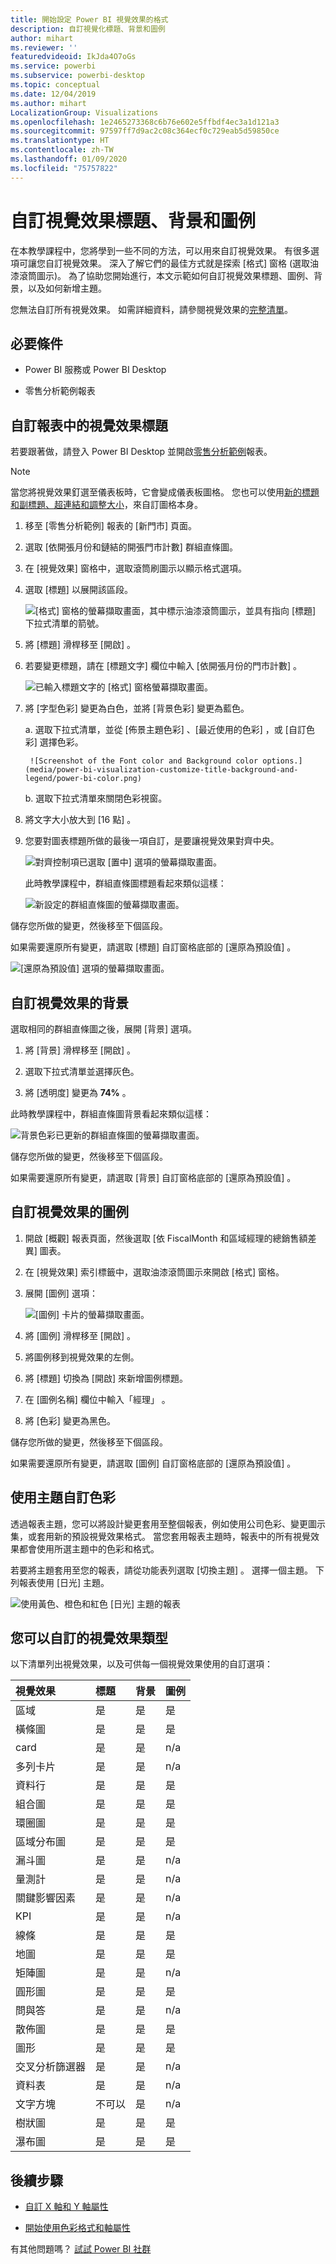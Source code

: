 ```yaml
---
title: 開始設定 Power BI 視覺效果的格式
description: 自訂視覺化標題、背景和圖例
author: mihart
ms.reviewer: ''
featuredvideoid: IkJda4O7oGs
ms.service: powerbi
ms.subservice: powerbi-desktop
ms.topic: conceptual
ms.date: 12/04/2019
ms.author: mihart
LocalizationGroup: Visualizations
ms.openlocfilehash: 1e2465273368c6b76e602e5ffbdf4ec3a1d121a3
ms.sourcegitcommit: 97597ff7d9ac2c08c364ecf0c729eab5d59850ce
ms.translationtype: HT
ms.contentlocale: zh-TW
ms.lasthandoff: 01/09/2020
ms.locfileid: "75757822"
---
```

# <a name="customize-visualization-titles-backgrounds-and-legends"></a>自訂視覺效果標題、背景和圖例

在本教學課程中，您將學到一些不同的方法，可以用來自訂視覺效果。 有很多選項可讓您自訂視覺效果。 深入了解它們的最佳方式就是探索 [格式]  窗格 (選取油漆滾筒圖示)。 為了協助您開始進行，本文示範如何自訂視覺效果標題、圖例、背景，以及如何新增主題。

您無法自訂所有視覺效果。 如需詳細資料，請參閱視覺效果的[完整清單](#visualization-types-that-you-can-customize)。


## <a name="prerequisites"></a>必要條件

- Power BI 服務或 Power BI Desktop

- 零售分析範例報表

## <a name="customize-visualization-titles-in-reports"></a>自訂報表中的視覺效果標題

若要跟著做，請登入 Power BI Desktop 並開啟[零售分析範例](../sample-datasets.md)報表。

> [!NOTE]
> 當您將視覺效果釘選至儀表板時，它會變成儀表板圖格。 您也可以使用[新的標題和副標題、超連結和調整大小](../service-dashboard-edit-tile.md)，來自訂圖格本身。

1. 移至 [零售分析範例]  報表的 [新門市]  頁面。

1. 選取 [依開張月份和鏈結的開張門市計數]  群組直條圖。

1. 在 [視覺效果]  窗格中，選取滾筒刷圖示以顯示格式選項。

1. 選取 [標題]  以展開該區段。

   ![[格式] 窗格的螢幕擷取畫面，其中標示油漆滾筒圖示，並具有指向 [標題] 下拉式清單的箭號。](media/power-bi-visualization-customize-title-background-and-legend/power-bi-format-menu.png)

1. 將 [標題]  滑桿移至 [開啟]  。

1. 若要變更標題，請在 [標題文字]  欄位中輸入 [依開張月份的門市計數]  。

    ![已輸入標題文字的 [格式] 窗格螢幕擷取畫面。](media/power-bi-visualization-customize-title-background-and-legend/power-bi-title.png)

1. 將 [字型色彩]  變更為白色，並將 [背景色彩]  變更為藍色。    

    a. 選取下拉式清單，並從 [佈景主題色彩]  、[最近使用的色彩]  ，或 [自訂色彩]  選擇色彩。

        ![Screenshot of the Font color and Background color options.](media/power-bi-visualization-customize-title-background-and-legend/power-bi-color.png)

    b. 選取下拉式清單來關閉色彩視窗。


1. 將文字大小放大到 [16 點]  。

1. 您要對圖表標題所做的最後一項自訂，是要讓視覺效果對齊中央。

    ![對齊控制項已選取 [置中] 選項的螢幕擷取畫面。](media/power-bi-visualization-customize-title-background-and-legend/power-bi-align.png)

    此時教學課程中，群組直條圖標題看起來類似這樣：

    ![新設定的群組直條圖的螢幕擷取畫面。](media/power-bi-visualization-customize-title-background-and-legend/power-bi-table.png)

儲存您所做的變更，然後移至下個區段。

如果需要還原所有變更，請選取 [標題]  自訂窗格底部的 [還原為預設值]  。

![[還原為預設值] 選項的螢幕擷取畫面。](media/power-bi-visualization-customize-title-background-and-legend/power-bi-revert.png)

## <a name="customize-visualization-backgrounds"></a>自訂視覺效果的背景

選取相同的群組直條圖之後，展開 [背景]  選項。

1. 將 [背景]  滑桿移至 [開啟]  。

1. 選取下拉式清單並選擇灰色。

1. 將 [透明度]  變更為 **74%** 。

此時教學課程中，群組直條圖背景看起來類似這樣：

![背景色彩已更新的群組直條圖的螢幕擷取畫面。](media/power-bi-visualization-customize-title-background-and-legend/power-bi-background.png)

儲存您所做的變更，然後移至下個區段。

如果需要還原所有變更，請選取 [背景]  自訂窗格底部的 [還原為預設值]  。

## <a name="customize-visualization-legends"></a>自訂視覺效果的圖例

1. 開啟 [概觀]  報表頁面，然後選取 [依 FiscalMonth 和區域經理的總銷售額差異]  圖表。

1. 在 [視覺效果]  索引標籤中，選取油漆滾筒圖示來開啟 [格式] 窗格。

1. 展開 [圖例]  選項：

    ![[圖例] 卡片的螢幕擷取畫面。](media/power-bi-visualization-customize-title-background-and-legend/power-bi-legends.png)

1. 將 [圖例]  滑桿移至 [開啟]  。

1. 將圖例移到視覺效果的左側。

1. 將 [標題]  切換為 [開啟]  來新增圖例標題。

1. 在 [圖例名稱]  欄位中輸入「經理」  。

1. 將 [色彩]  變更為黑色。

儲存您所做的變更，然後移至下個區段。

如果需要還原所有變更，請選取 [圖例]  自訂窗格底部的 [還原為預設值]  。

## <a name="customize-colors-using-a-theme"></a>使用主題自訂色彩

透過報表主題，您可以將設計變更套用至整個報表，例如使用公司色彩、變更圖示集，或套用新的預設視覺效果格式。 當您套用報表主題時，報表中的所有視覺效果都會使用所選主題中的色彩和格式。

若要將主題套用至您的報表，請從功能表列選取 [切換主題]  。 選擇一個主題。  下列報表使用 [日光]  主題。

 
![使用黃色、橙色和紅色 [日光] 主題的報表](media/power-bi-visualization-customize-title-background-and-legend/power-bi-theme.png)

## <a name="visualization-types-that-you-can-customize"></a>您可以自訂的視覺效果類型

以下清單列出視覺效果，以及可供每一個視覺效果使用的自訂選項：

| 視覺效果 | 標題 | 背景 | 圖例 |
|:--- |:--- |:--- |:--- |
| 區域 | 是 | 是 |是 |
| 橫條圖 | 是 | 是 |是 |
| card | 是 | 是 |n/a |
| 多列卡片 | 是 | 是 | n/a |
| 資料行 | 是 | 是 | 是 |
| 組合圖 | 是 | 是 | 是 |
| 環圈圖 | 是 | 是 | 是 |
| 區域分布圖 | 是 | 是 | 是 |
| 漏斗圖 | 是 | 是 | n/a |
| 量測計 | 是 | 是 | n/a |
| 關鍵影響因素 | 是 | 是 | n/a |
| KPI | 是 | 是 | n/a |
| 線條 | 是 | 是 | 是 |
| 地圖 | 是 | 是 | 是 |
| 矩陣圖 | 是 | 是 | n/a |
| 圓形圖 | 是 | 是 | 是 |
| 問與答 | 是 | 是 | n/a |
| 散佈圖 | 是 | 是 | 是 |
| 圖形 | 是 | 是 | 是 |
| 交叉分析篩選器 | 是 | 是 | n/a |
| 資料表 | 是 | 是 | n/a |
| 文字方塊 | 不可以 | 是 | n/a |
| 樹狀圖 | 是 | 是 | 是 |
| 瀑布圖 | 是 | 是 | 是 |

## <a name="next-steps"></a>後續步驟

- [自訂 X 軸和 Y 軸屬性](power-bi-visualization-customize-x-axis-and-y-axis.md)

- [開始使用色彩格式和軸屬性](service-getting-started-with-color-formatting-and-axis-properties.md)

有其他問題嗎？ [試試 Power BI 社群](https://community.powerbi.com/)
